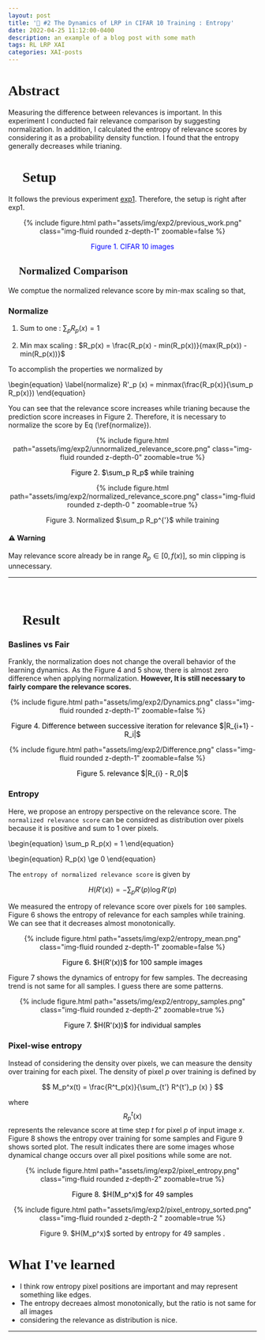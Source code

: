 ```yaml
---
layout: post
title: '🎯 #2 The Dynamics of LRP in CIFAR 10 Training : Entropy'
date: 2022-04-25 11:12:00-0400
description: an example of a blog post with some math
tags: RL LRP XAI
categories: XAI-posts
---
```


<h1 style="font-family:Cursive"> Abstract </h1>

Measuring the difference between relevances is important. In this experiment I conducted fair relevance comparison by suggesting normalization. 
In addition, I calculated the entropy of relevance scores by considering it as a probability density function. I found that the entropy generally decreases while trianing. 


<h1 style="font-family:Cursive">  🎯 Setup</h1>

It follows the previous experiment [exp1](). Therefore, the setup is right after exp1. 

<center>
<div class="row mt-3">
    <div class="col-sm mt-3 mt-md-0">
        {% include figure.html path="assets/img/exp2/previous_work.png" class="img-fluid rounded z-depth-1" zoomable=false %}
        <p style="color:blue"> Figure 1. CIFAR 10 images  </p>
    </div>
</div>
</center>

<h2 style="font-family:Cursive">  🎯 Normalized Comparison</h2>

We comptue the normalized relevance score by min-max scaling so that,


### Normalize 

1. Sum to one : $\sum_p R_p(x) = 1$

2. Min max scaling :   $R_p(x) = \frac{R_p(x) - min(R_p(x))}{max(R_p(x)) - min(R_p(x))}$


To accomplish the properties we normalized by

\begin{equation}
\label{normalize}
R'_p (x) = minmax(\frac{R_p(x)}{\sum_p R_p(x)})
\end{equation}


You can see that the relevance score increases while trianing because the prediction score increases in Figure 2. Therefore, it is necessary to normalize the score by Eq (\ref{normalize}). 

<center>
<div class="row mt-3">
    <div class="col-sm mt-3 mt-md-0">
        {% include figure.html path="assets/img/exp2/unnormalized_relevance_score.png" class="img-fluid rounded z-depth-0" zoomable=true %}
                <p style="color:black"> Figure 2. $\sum_p R_p$ while training </p>
    </div>
        <div class="col-sm mt-3 mt-md-0">
        {% include figure.html path="assets/img/exp2/normalized_relevance_score.png" class="img-fluid rounded z-depth-0 " zoomable=true %}
        <p>
        Figure 3. Normalized  $\sum_p R_p^{'}$ while training
        </p>
    </div>
</div>
</center>


#### ⚠️ Warning 

May relevance score already be in range $R_p \in [0, f(x)]$, so min clipping is unnecessary. 



---
<br/>

<h1 style="font-family:Cursive">  🚀 Result</h1>


### Baslines vs Fair

Frankly, the normalization does not change the overall behavior of the learning dynamics. As the Figure 4 and 5 show, there is almost zero difference when applying normalization. **However, It is still necessary to fairly compare the relevance scores.**


<center>
<div class="row mt-3">
    <div class="col-sm mt-3 mt-md-0">
        {% include figure.html path="assets/img/exp2/Dynamics.png" class="img-fluid rounded z-depth-1" zoomable=false %}
                <p style="color:black"> Figure 4. Difference between successive iteration for relevance $|R_{i+1} - R_i|$ </p>
    </div>
</div>
</center>


<center>
<div class="row mt-3">
    <div class="col-sm mt-3 mt-md-0">
        {% include figure.html path="assets/img/exp2/Difference.png" class="img-fluid rounded z-depth-1" zoomable=false %}
                <p style="color:black"> Figure 5. relevance $|R_{i} - R_0|$ </p>
    </div>
</div>
</center>


### Entropy 

Here, we propose an entropy perspective on the relevance score. The `normalized relevance score` can be considred as distribution over pixels because it is positive and sum to 1 over pixels. 


\begin{equation}
\sum_p R_p(x) = 1 
\end{equation}

\begin{equation}
R_p(x) \ge 0
\end{equation}

The `entropy of normalized relevance score` is given by 

$$
H(R'(x)) = - \sum_p R'(p) \log R'(p) 
$$


 We measured the entropy of relevance score over pixels for `100` samples. Figure 6 shows the entropy of relevance for each samples while training. We can see that it decreases almost monotonically. 




<center>
<div class="row mt-3">
    <div class="col-sm mt-3 mt-md-0">
        {% include figure.html path="assets/img/exp2/entropy_mean.png" class="img-fluid rounded z-depth-1" zoomable=false %}
                <p style="color:black"> Figure 6. $H(R'(x))$ for 100 sample images </p>
    </div>
</div>
</center>


Figure 7 shows the dynamics of entropy for few samples. The decreasing trend is not same for all samples. I guess there are some patterns. 



<center>
<div class="row mt-3">
    <div class="col-sm mt-3 mt-md-0">
        {% include figure.html path="assets/img/exp2/entropy_samples.png" class="img-fluid rounded z-depth-2" zoomable=true %}
                <p style="color:black"> Figure 7. $H(R'(x))$  for individual samples  </p>
</div>
</div>
</center>


### Pixel-wise entropy 

Instead of considering the density over pixels, we can measure the density over training for each pixel. The density of pixel $p$ over training is defined by 

$$
M_p^x(t) = \frac{R^t_p(x)}{\sum_{t'} R^{t'}_p (x)   }
$$

where $$R^t_p(x)$$ represents the relevance score at time step $t$ for pixel $p$ of input image $x$.  Figure 8 shows the entropy over training for some samples and Figure 9 shows sorted plot. The result indicates there are some images whose dynamical change occurs over all pixel positions while some are not. 


<center>
<div class="row mt-3">
    <div class="col-sm mt-3 mt-md-0">
        {% include figure.html path="assets/img/exp2/pixel_entropy.png" class="img-fluid rounded z-depth-2" zoomable=true %}
                <p style="color:black"> Figure 8. $H(M_p^x)$ for 49 samples   </p>
    </div>
        <div class="col-sm mt-3 mt-md-0">
        {% include figure.html path="assets/img/exp2/pixel_entropy_sorted.png" class="img-fluid rounded z-depth-2 " zoomable=true %}
        <p>
        Figure 9. $H(M_p^x)$ sorted by entropy for 49 samples . 
        </p>
    </div>
</div>
</center>





<center>
<div class="row mt-3">

</div>
</center>

<h1 style="font-family:Cursive">  What I've learned</h1>


* I think row entropy pixel positions are important and may represent something like edges. 
* The entropy decreaes almost monotonically, but the ratio is not same for all images 
* considering the relevance as distribution is nice. 

---